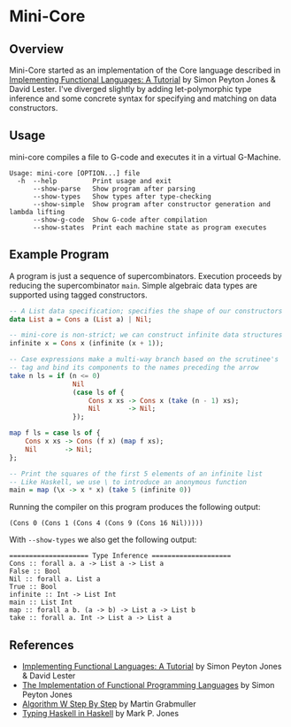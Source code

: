 # Mini-Core
## Overview
Mini-Core started as an implementation of the Core language described in [Implementing Functional Languages: A Tutorial](http://research.microsoft.com/en-us/um/people/simonpj/papers/pj-lester-book/) by Simon Peyton Jones & David Lester. I've diverged slightly by adding let-polymorphic type inference and some concrete syntax for specifying and matching on data constructors.

## Usage
mini-core compiles a file to G-code and executes it in a virtual G-Machine.

    Usage: mini-core [OPTION...] file
      -h  --help         Print usage and exit
          --show-parse   Show program after parsing
          --show-types   Show types after type-checking
          --show-simple  Show program after constructor generation and lambda lifting
          --show-g-code  Show G-code after compilation
          --show-states  Print each machine state as program executes

## Example Program
A program is just a sequence of supercombinators. Execution proceeds by reducing the supercombinator `main`. Simple algebraic data types are supported using tagged constructors.

```haskell
-- A List data specification; specifies the shape of our constructors
data List a = Cons a (List a) | Nil;

-- mini-core is non-strict; we can construct infinite data structures
infinite x = Cons x (infinite (x + 1));

-- Case expressions make a multi-way branch based on the scrutinee's
-- tag and bind its components to the names preceding the arrow
take n ls = if (n <= 0)
                Nil
                (case ls of {
                    Cons x xs -> Cons x (take (n - 1) xs);
                    Nil       -> Nil;
                });

map f ls = case ls of {
    Cons x xs -> Cons (f x) (map f xs);
    Nil       -> Nil;
};

-- Print the squares of the first 5 elements of an infinite list
-- Like Haskell, we use \ to introduce an anonymous function
main = map (\x -> x * x) (take 5 (infinite 0))
```

Running the compiler on this program produces the following output:

    (Cons 0 (Cons 1 (Cons 4 (Cons 9 (Cons 16 Nil)))))

With `--show-types` we also get the following output:

    ==================== Type Inference ====================
    Cons :: forall a. a -> List a -> List a
    False :: Bool
    Nil :: forall a. List a
    True :: Bool
    infinite :: Int -> List Int
    main :: List Int
    map :: forall a b. (a -> b) -> List a -> List b
    take :: forall a. Int -> List a -> List a

## References
* [Implementing Functional Languages: A Tutorial](http://research.microsoft.com/en-us/um/people/simonpj/papers/pj-lester-book/) by Simon Peyton Jones & David Lester
* [The Implementation of Functional Programming Languages](http://research.microsoft.com/en-us/um/people/simonpj/papers/slpj-book-1987/index.htm) by Simon Peyton Jones
* [Algorithm W Step By Step](http://citeseerx.ist.psu.edu/viewdoc/summary?doi=10.1.1.65.7733) by Martin Grabmuller
* [Typing Haskell in Haskell](http://web.cecs.pdx.edu/~mpj/thih/) by Mark P. Jones

